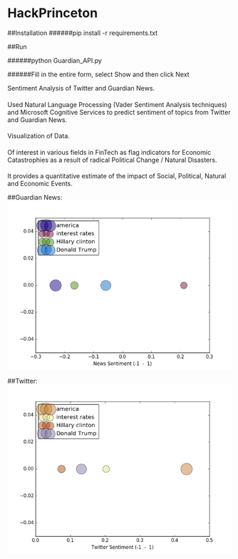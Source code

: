 # HackPrinceton
##Installation
######pip install -r requirements.txt

##Run

######python Guardian_API.py

######Fill in the entire form, select Show and then click Next

Sentiment Analysis of Twitter and Guardian News.
####
Used Natural Language Processing (Vader Sentiment Analysis techniques) and Microsoft Cognitive Services to predict sentiment of topics from Twitter and Guardian News. 
####
Visualization of Data.
####
Of interest in various fields in FinTech as flag indicators for Economic Catastrophies as a result of radical Political Change / Natural Disasters. 
####
It provides a quantitative estimate of the impact of Social, Political, Natural and Economic Events.


##Guardian News:
![alt text](https://github.com/ronakice/HackPrinceton/blob/master/news.png)

##Twitter:
![alt text](https://github.com/ronakice/HackPrinceton/blob/master/twitter.png)
